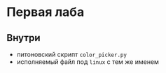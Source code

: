 # Первая лаба 
## Внутри
 * питоновский скрипт `color_picker.py`
 * исполняемый файл под `linux` c тем же именем